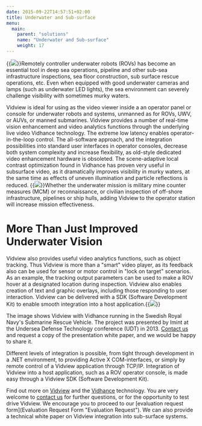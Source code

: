 ```yaml
---
date: 2015-09-22T14:57:51+02:00
title: Underwater and Sub-surface
menu:
  main:
    parent: "solutions"
    name: "Underwater and Sub-surface"
    weight: 17
---
```

{{<img src="img/solutions/underwater-and-sub-surface/uw-rov.jpg" class="small-image floatright">}}Remotely controller underwater robots (ROVs) has become an essential tool in deep sea operations, pipeline and other sub-sea infrastructure inspections, sea floor construction, sub surface rescue operations, etc. Even when equipped with good underwater cameras and lamps (such as underwater LED lights), the sea environment can severely challenge visibility with sometimes murky waters.

Vidview is ideal for using as the video viewer inside a an operator panel or console for underwater robots and systems, unmanned as for ROVs, UWV, or AUVs, or manned submarines.<!--more--> Vidview provides a number of real-time vision enhancement and video analytics functions through the underlying live video Vidhance technology. The extreme low latency enables operator-in-the-loop control. The all-software approach, and the integration possibilities into standard user interfaces in operator consoles, decrease both system complexity and increase flexibility, as old-style dedicated video enhancement hardware is obsoleted. The scene-adaptive local contrast optimization found in Vidhance has proven very useful in subsurface video, as it dramatically improves visibility in murky waters, at the same time as effects of uneven illumination and particle reflections is reduced.
{{<img src="img/solutions/underwater-and-sub-surface/uw-kontrast-undervatten2-571x294.jpg" class="small-image floatright">}}Whether the underwater mission is military mine counter measures (MCM) or reconnaissance, or civilian inspection of off-shore infrastructure, pipelines or ship hulls, adding Vidview to the operator station will increase mission effectiveness.

# More Than Just Improved Underwater Vision

Vidview also provides useful video analytics functions, such as object tracking. Thus Vidview is more than a "smart" video player, as its feedback also can be used for sensor or motor control in "lock on target" scenarios. As an example, the tracking output parameters can be used to make a ROV hover at a designated location during inspection. Vidview also enables creation of text and graphic overlays, including those responding to user interaction. Vidview can be delivered with a SDK (Software Development Kit) to enable smooth integration into a host application.{{<img src="img/solutions/underwater-and-sub-surface/uw-blandat_282-545x405.jpg" class="small-image floatright">}}


The image shows Vidview with Vidhance running in the Swedish Royal Navy's Submarine Rescue Vehicle. The project was presented by Imint at the Undersea Defense Technology conference (UDT) in 2013. [Contact us](Contact "Contact") and request a copy of the presentation white paper, and we would be happy to share it.

Different levels of integration is possible, from tight through development in a .NET environment, to providing Active X COM-interfaces, or simply by remote control of a Vidview application through TCP/IP. Integration of Vidview into a host application, such as a ROV operator console, is made easy through a Vidview SDK (Software Development Kit).

Find out more on [Vidview](Vidview "Vidview") and the [Vidhance](Vidhance "Vidhance") technology. You are very welcome to [contact us](/imint.se/about/contact/ "Contact") for further questions, or for the opportunity to test drive Vidview. We encourage you to proceed to our [evaluation request form](Evaluation Request Form "Evaluation Request"). We can also provide a technical white paper on Vidview integration into sub-surface systems.

